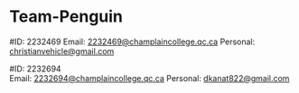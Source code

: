 # Team-Penguin

#ID: 2232469
Email: 2232469@champlaincollege.qc.ca
Personal: christianvehicle@gmail.com

#ID: 2232694    
Email: 2232694@champlaincollege.qc.ca 
Personal: dkanat822@gmail.com
